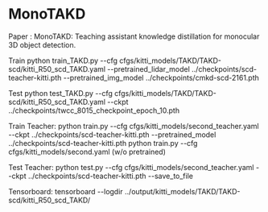 # MonoTAKD
Paper : MonoTAKD: Teaching assistant knowledge distillation for monocular 3D object detection.

Train
python train_TAKD.py --cfg cfgs/kitti_models/TAKD/TAKD-scd/kitti_R50_scd_TAKD.yaml --pretrained_lidar_model ../checkpoints/scd-teacher-kitti.pth --pretrained_img_model ../checkpoints/cmkd-scd-2161.pth

Test
python test_TAKD.py --cfg cfgs/kitti_models/TAKD/TAKD-scd/kitti_R50_scd_TAKD.yaml --ckpt ../checkpoints/twcc_8015_checkpoint_epoch_10.pth

Train Teacher:
python train.py --cfg cfgs/kitti_models/second_teacher.yaml --ckpt ../checkpoints/scd-teacher-kitti.pth --pretrained_model ../checkpoints/scd-teacher-kitti.pth 
python train.py --cfg cfgs/kitti_models/second.yaml  (w/o pretrained)

Test Teacher:
python test.py --cfg cfgs/kitti_models/second_teacher.yaml --ckpt ../checkpoints/scd-teacher-kitti.pth --save_to_file

Tensorboard:
tensorboard --logdir ../output/kitti_models/TAKD/TAKD-scd/kitti_R50_scd_TAKD/
